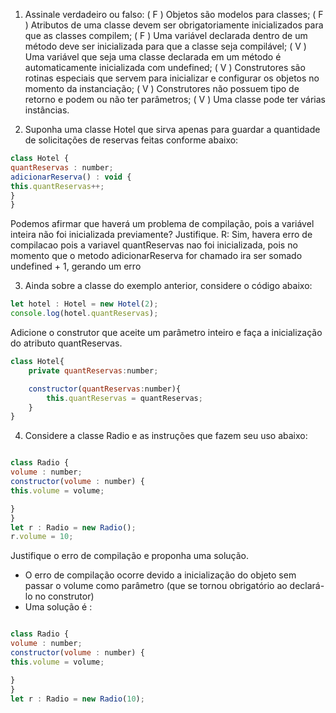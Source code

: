 1. Assinale verdadeiro ou falso:
( F ) Objetos são modelos para classes;
( F ) Atributos de uma classe devem ser obrigatoriamente inicializados para que as classes compilem;
( F ) Uma variável declarada dentro de um método deve ser inicializada para que a classe seja compilável;
( V ) Uma variável que seja uma classe declarada em um método é automaticamente inicializada com undefined;
( V ) Construtores são rotinas especiais que servem para inicializar e configurar os objetos no momento da instanciação;
( V ) Construtores não possuem tipo de retorno e podem ou não ter parâmetros;
( V ) Uma classe pode ter várias instâncias.


2. Suponha uma classe Hotel que sirva apenas para guardar a quantidade de
solicitações de reservas feitas conforme abaixo:

``` javascript
class Hotel {
quantReservas : number;
adicionarReserva() : void {
this.quantReservas++;
}
}
```
Podemos afirmar que haverá um problema de compilação, pois a variável inteira não
foi inicializada previamente? Justifique.
R: Sim, havera erro de compilacao pois a variavel quantReservas nao foi inicializada, pois no momento que o metodo adicionarReserva for chamado ira ser somado undefined + 1, gerando um erro

3. Ainda sobre a classe do exemplo anterior, considere o código abaixo:
``` javascript 
let hotel : Hotel = new Hotel(2);
console.log(hotel.quantReservas);
```
Adicione o construtor que aceite um parâmetro inteiro e faça a inicialização do atributo
quantReservas.
``` javascript
class Hotel{
    private quantReservas:number;

    constructor(quantReservas:number){
        this.quantReservas = quantReservas;
    }
}
```

4. Considere a classe Radio e as instruções que fazem seu uso abaixo:
```javascript

class Radio {
volume : number;
constructor(volume : number) {
this.volume = volume;

}
}
let r : Radio = new Radio();
r.volume = 10;
```

Justifique o erro de compilação e proponha uma solução.
- O erro de compilação ocorre devido a inicialização do objeto sem passar o volume como parâmetro (que se tornou obrigatório ao declará-lo no construtor)
- Uma solução é :

```javascript

class Radio {
volume : number;
constructor(volume : number) {
this.volume = volume;

}
}
let r : Radio = new Radio(10);
```